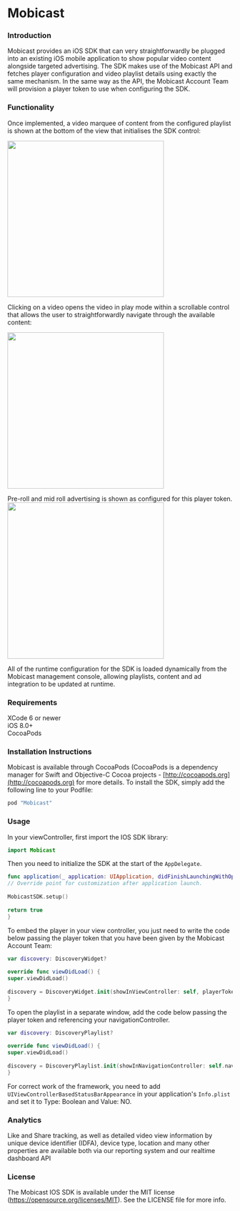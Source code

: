 # Mobicast

### Introduction
Mobicast provides an iOS SDK that can very straightforwardly be plugged into an existing iOS mobile application to show popular video content alongside targeted advertising. The SDK makes use of the Mobicast API and fetches player configuration and video playlist details using exactly the same mechanism.  In the same way as the API, the Mobicast Account Team will provision a player token to use when configuring the SDK.

### Functionality
Once implemented, a video marquee of content from the configured playlist is shown at the bottom of the view that initialises the SDK control:

<img src="https://media-api.atlassian.io/file/68cbd6ee-d085-430d-8303-2f659b854e3e/image?mode=full-fit&client=97cd3ed9-999a-4470-bc0f-e348dd28368c&token=eyJhbGciOiJIUzI1NiJ9.eyJpc3MiOiI5N2NkM2VkOS05OTlhLTQ0NzAtYmMwZi1lMzQ4ZGQyODM2OGMiLCJhY2Nlc3MiOnsidXJuOmZpbGVzdG9yZTpmaWxlOjY4Y2JkNmVlLWQwODUtNDMwZC04MzAzLTJmNjU5Yjg1NGUzZSI6WyJyZWFkIl19LCJleHAiOjE1MDMwNDcyNTgsIm5iZiI6MTUwMzA0Mzg5OH0.0sxUiOKCXpt4C8Zq9m8i6b67qVC2KVdctswStSPPD98" width="350">

Clicking on a video opens the video in play mode within a scrollable control that allows the user to straightforwardly navigate through the available content:

<img src="https://media-api.atlassian.io/file/019d621e-9774-499d-8028-ebcdd3399f0a/image?mode=full-fit&client=97cd3ed9-999a-4470-bc0f-e348dd28368c&token=eyJhbGciOiJIUzI1NiJ9.eyJpc3MiOiI5N2NkM2VkOS05OTlhLTQ0NzAtYmMwZi1lMzQ4ZGQyODM2OGMiLCJhY2Nlc3MiOnsidXJuOmZpbGVzdG9yZTpmaWxlOjAxOWQ2MjFlLTk3NzQtNDk5ZC04MDI4LWViY2RkMzM5OWYwYSI6WyJyZWFkIl19LCJleHAiOjE1MDMwNDcyMTYsIm5iZiI6MTUwMzA0Mzg1Nn0.uaCuRIHWbEhqErNAGgoQo5wFeU7UxU-R2SCY-7GmGC8" width="350">
 
Pre-roll and mid roll advertising is shown as configured for this player token.
<img src="https://media-api.atlassian.io/file/23a46838-a1c4-4c7d-9f58-8d2cf6ede9d9/image?mode=full-fit&client=97cd3ed9-999a-4470-bc0f-e348dd28368c&token=eyJhbGciOiJIUzI1NiJ9.eyJpc3MiOiI5N2NkM2VkOS05OTlhLTQ0NzAtYmMwZi1lMzQ4ZGQyODM2OGMiLCJhY2Nlc3MiOnsidXJuOmZpbGVzdG9yZTpmaWxlOjIzYTQ2ODM4LWExYzQtNGM3ZC05ZjU4LThkMmNmNmVkZTlkOSI6WyJyZWFkIl19LCJleHAiOjE1MDMwNDcyODQsIm5iZiI6MTUwMzA0MzkyNH0.30uKjnHtork9hkEXzci60zqOKOxJfFlpwAES4vmunLM" width="350">

All of the runtime configuration for the SDK is loaded dynamically from the Mobicast management console, allowing playlists, content and ad integration to be updated at runtime.

### Requirements

XCode 6 or newer  
iOS 8.0+  
CocoaPods  

### Installation Instructions

Mobicast is available through CocoaPods (CocoaPods is a dependency manager for Swift and Objective-C Cocoa projects - [http://cocoapods.org](http://cocoapods.org) for more details. To install the SDK, simply add the following line to your Podfile:

```ruby
pod "Mobicast"
```

### Usage

In your viewController, first import the IOS SDK library:

```swift
import Mobicast
```

Then you need to initialize the SDK at the start of the `AppDelegate`.


```swift
func application(_ application: UIApplication, didFinishLaunchingWithOptions launchOptions: [UIApplicationLaunchOptionsKey: Any]?) -> Bool {
// Override point for customization after application launch.
 
MobicastSDK.setup()
 
return true
}
```

To embed the player in your view controller, you just need to write the code below passing the player token that you have been given by the Mobicast Account Team:

```swift
var discovery: DiscoveryWidget?
 
override func viewDidLoad() {
super.viewDidLoad()
 
discovery = DiscoveryWidget.init(showInViewController: self, playerToken:"102")
}
```

To open the playlist in a separate window, add the code below passing the player token and referencing your navigationController.

```swift
var discovery: DiscoveryPlaylist?
 
override func viewDidLoad() {
super.viewDidLoad()
 
discovery = DiscoveryPlaylist.init(showInNavigationController: self.navigationController!, playerToken: "102")
}
```

For correct work of the framework, you need to add `UIViewControllerBasedStatusBarAppearance` in your application's `Info.plist` and set it to Type: Boolean and Value: NO.

### Analytics
Like and Share tracking, as well as detailed video view information by unique device identifier (IDFA), device type, location and many other properties are available both via our reporting system and our realtime dashboard API

### License

The Mobicast IOS SDK is available under the MIT license (https://opensource.org/licenses/MIT). See the LICENSE file for more info.
